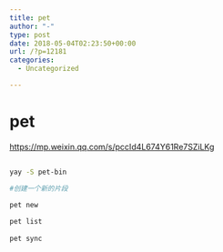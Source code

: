 ```yaml
---
title: pet
author: "-"
type: post
date: 2018-05-04T02:23:50+00:00
url: /?p=12181
categories:
  - Uncategorized

---
```

# pet
https://mp.weixin.qq.com/s/pccId4L674Y61Re7SZiLKg

```bash
  
yay -S pet-bin

#创建一个新的片段
  
pet new

pet list
  
pet sync

```
